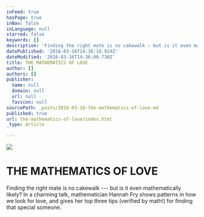 ```yaml
---
inFeed: true
hasPage: true
inNav: false
inLanguage: null
starred: false
keywords: []
description: 'Finding the right mate is no cakewalk — but is it even mathematically likely? In a charming talk, mathematician Hannah Fry shows patterns in how we look for love, and gives her top three tips (verified by math!) for finding that special someone.'
datePublished: '2016-03-16T14:36:10.924Z'
dateModified: '2016-03-16T14:36:00.730Z'
title: THE MATHEMATICS OF LOVE
author: []
authors: []
publisher:
  name: null
  domain: null
  url: null
  favicon: null
sourcePath: _posts/2016-03-16-the-mathematics-of-love.md
published: true
url: the-mathematics-of-love/index.html
_type: Article

---
```

![](https://the-grid-user-content.s3-us-west-2.amazonaws.com/830eded8-026e-4716-816f-8882dbd16faf.png)

# THE MATHEMATICS OF LOVE

Finding the right mate is no cakewalk --- but is it even mathematically likely? In a charming talk, mathematician Hannah Fry shows patterns in how we look for love, and gives her top three tips (verified by math!) for finding that special someone.